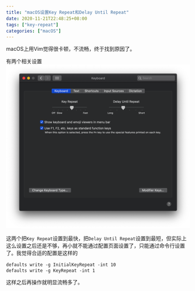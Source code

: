 ```yaml
---
title: "macOS设置Key Repeat和Delay Until Repeat"
date: 2020-11-21T22:48:25+08:00
tags: ["key-repeat"]
categories: ["macOS"]
---
```


macOS上用Vim觉得很卡顿，不流畅，终于找到原因了。

<!--more-->

有两个相关设置
![](/images/2020-11-21-22-50-28.png)

这两个把`Key Repeat`设置到最快，把`Delay Until Repeat`设置到最短，但实际上这么设置之后还是不够，再小就不能通过配置页面设置了，只能通过命令行设置了。我觉得合适的配置是这样的

```
defaults write -g InitialKeyRepeat -int 10
defaults write -g KeyRepeat -int 1
```

这样之后再操作就明显流畅多了。